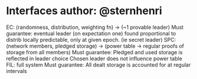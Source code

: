 Interfaces
author: @sternhenri
====

EC: (randomness, distribution, weighting fn) -> (~1 provable leader)
Must guarantee:
eventual leader (on expectation one) found proportional to distrib
locally predictable, only at given epoch. (ie secret leader)
SPC: (network members, pledged storage) -> (power table -> regular proofs of storage from all members) 
Must guarantee:
Pledged and used storage is reflected in leader choice
Chosen leader does not influence power table
FIL: full system
Must guarantee:
All dealt storage is accounted for at regular intervals